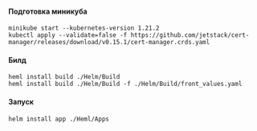#### Подготовка миникуба
    minikube start --kubernetes-version 1.21.2
    kubectl apply --validate=false -f https://github.com/jetstack/cert-manager/releases/download/v0.15.1/cert-manager.crds.yaml


#### Билд
    heml install build ./Helm/Build
    heml install build ./Helm/Build -f ./Helm/Build/front_values.yaml

#### Запуск
    helm install app ./Heml/Apps

